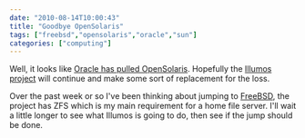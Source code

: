 ```yaml
---
date: "2010-08-14T10:00:43"
title: "Goodbye OpenSolaris"
tags: ["freebsd","opensolaris","oracle","sun"]
categories: ["computing"]
---
```


Well, it looks like [Oracle has pulled OpenSolaris][1].  Hopefully the [Illumos project][2] will continue and make some sort of replacement for the loss.
<!--more-->
Over the past week or so I've been thinking about jumping to [FreeBSD][3], the project has ZFS which is my main requirement for a home file server.  I'll wait a little longer to see what Illumos is going to do, then see if the jump should be done.

  [1]: http://www.theregister.co.uk/2010/08/13/opensolaris_is_dead/
  [2]: http://illumos.org/
  [3]: http://www.freebsd.org
